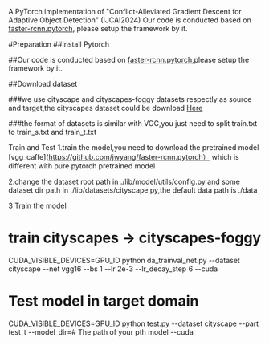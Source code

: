 A PyTorch implementation of "Conflict-Alleviated Gradient Descent for Adaptive Object Detection" (IJCAI2024)
Our code is conducted based on [faster-rcnn.pytorch](https://github.com/jwyang/faster-rcnn.pytorch), please setup the framework by it.

#Preparation
##Install Pytorch

##Our code is conducted based on [faster-rcnn.pytorch](https://github.com/jwyang/faster-rcnn.pytorch),please setup the framework by it.

##Download dataset

###we use cityscape and cityscapes-foggy datasets respectly as source and target,the cityscapes dataset could be download [Here](https://www.cityscapes-dataset.com/login/)

###the format of datasets is similar with VOC,you just need to split train.txt to train_s.txt and train_t.txt


Train and Test
1.train the model,you need to download the pretrained model [vgg_caffe](https://github.com/jwyang/faster-rcnn.pytorch） which is different with pure pytorch pretrained model

2.change the dataset root path in ./lib/model/utils/config.py and some dataset dir path in ./lib/datasets/cityscape.py,the default data path is ./data

3 Train the model

# train cityscapes -> cityscapes-foggy
CUDA_VISIBLE_DEVICES=GPU_ID python da_trainval_net.py --dataset cityscape --net vgg16 --bs 1 --lr 2e-3 --lr_decay_step 6 --cuda

# Test model in target domain 
CUDA_VISIBLE_DEVICES=GPU_ID python test.py --dataset cityscape --part test_t --model_dir=# The path of your pth model --cuda
